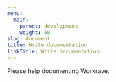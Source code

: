 ```yaml
---
menu:
  main:
    parent: development
    weight: 60
slug: document
title: Write documentation
linkTitle: Write documentation
---
```


Please help documenting Workrave.
